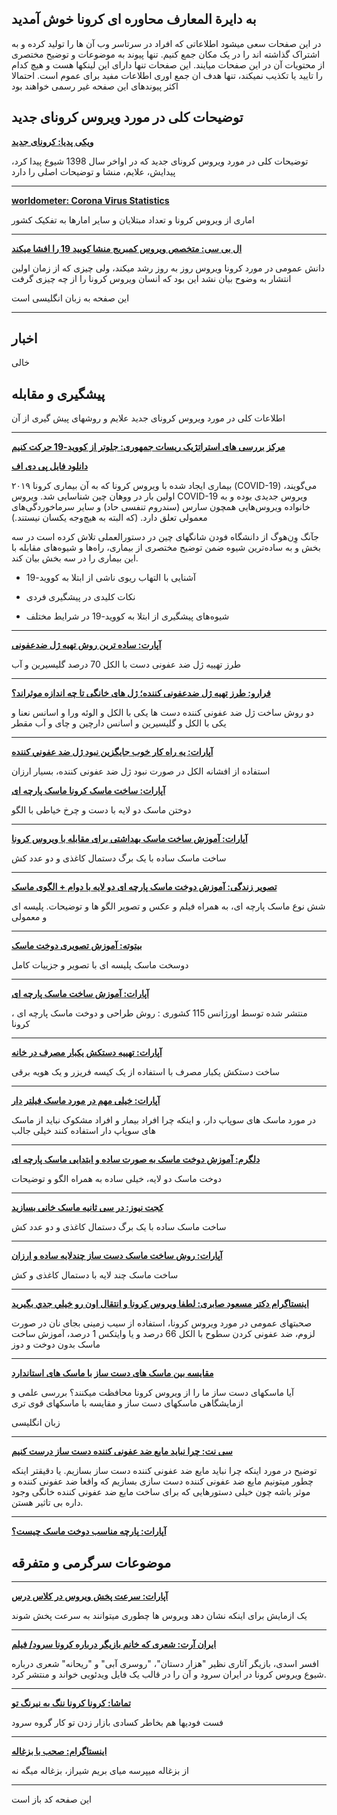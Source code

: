 ## به دایرة المعارف محاوره ای کرونا خوش آمدید

در این صفحات سعی میشود اطلاعاتی که افراد در سرتاسر وب آن ها را تولید کرده و به اشتراک گذاشته اند را در یک مکان جمع کنیم.
تنها پیوند به موضوعات و توضیح مختصری از محتویات آن در این صفحات میایند.
این صفحات تنها دارای این لینکها هست و هیچ کدام را تایید یا تکذیب نمیکند، تنها هدف ان جمع اوری اطلاعات مفید برای عموم است.
احتمالا اکثر پیوندهای این صفحه غیر رسمی خواهند بود

## توضیحات کلی در مورد ویروس کرونای جدید


[**ویکی پدیا: کرونای جدید**](https://fa.wikipedia.org/wiki/%DA%A9%D8%B1%D9%88%D9%86%D8%A7%DB%8C_%D8%AC%D8%AF%DB%8C%D8%AF)

توضیحات کلی در مورد ویروس کرونای جدید که در اواخر سال 1398 شیوع پیدا کرد، پیدایش، علایم، منشا و توضیحات اصلی را دارد

---

[**worldometer: Corona Virus Statistics**](https://www.worldometers.info/coronavirus/)

اماری از ویروس کرونا و تعداد مبتلایان و سایر امارها به تفکیک کشور

---

[**ال بی سی: متخصص ویروس کمبریج منشا کویید 19 را افشا میکند**](https://www.lbc.co.uk/radio/presenters/eddie-mair/coronavirus-cambridge-virus-expert-reveals-the-ori/)

دانش عمومی در مورد کرونا ویروس روز به روز رشد میکند، ولی چیزی که از زمان اولین انتشار به وضوح بیان نشد این بود که انسان ویروس کرونا را از چه چیزی گرفت

این صفحه به زبان انگلیسی است

---

## اخبار

خالی


## پیشگیری و مقابله

اطلاعات کلی در مورد ویروس کرونای جدید علایم و روشهای پیش گیری از آن


---
[**مرکز بررسی های استراتژیک ریسات جمهوری: جلوتر از کووید-19 حرکت کنیم**](http://css.ir/fa/content/115052/%D8%AC%D9%84%D9%88%D8%AA%D8%B1_%D8%A7%D8%B2_%DA%A9%D9%88%D9%88%DB%8C%D8%AF_19_%D8%AD%D8%B1%DA%A9%D8%AA_%DA%A9%D9%86%DB%8C%D9%85)

[**دانلود فایل پی دی اف**](http://css.ir/Media/PDF/1398/12/07/637183328331742671.pdf)

بیماری ایجاد شده با ویروس کرونا که به آن بیماری کرونا ۲۰۱۹ (COVID-19) می‌گویند، اولین بار در ووهان چین شناسایی شد. ویروس COVID-19 ویروس جدیدی بوده و به خانواده ویروس‌هایی همچون سارس (سندروم تنفسی حاد) و سایر سرماخوردگی‌های معمولی تعلق دارد. (که البته به‌ هیچ‌وجه یکسان نیستند.)

جآنگ وِن‌هوگ از دانشگاه فودن شانگهای چین در دستورالعملی تلاش کرده است در سه بخش و به ساده‌ترین شیوه ضمن توضیح مختصری از بیماری، راه‌ها و شیوه‌های مقابله با این بیماری را در سه بخش بیان کند.

- آشنایی با التهاب ریوی ناشی از ابتلا به کووید-19

- نکات کلیدی در پیشگیری فردی

- شیوه‌های پیشگیری از ابتلا به کووید-19 در شرایط مختلف


---

[**آپارت:  ساده ترین روش تهیه ژل ضدعفونی**](https://www.aparat.com/v/ilIUn/%D8%B3%D8%A7%D8%AF%D9%87_%D8%AA%D8%B1%DB%8C%D9%86_%D8%B1%D9%88%D8%B4_%D8%AA%D9%87%DB%8C%D9%87_%DA%98%D9%84_%D8%B6%D8%AF%D8%B9%D9%81%D9%88%D9%86%DB%8C)

طرز تهییه ژل ضد عفونی دست با الکل 70 درصد گلیسیرین و آب

---

[**فرارو: طرز تهیه ژل ضدعفونی کننده؛ ژل های خانگی تا چه اندازه موثراند؟**](https://fararu.com/fa/news/430726/%D8%B7%D8%B1%D8%B2-%D8%AA%D9%87%DB%8C%D9%87-%DA%98%D9%84-%D8%B6%D8%AF%D8%B9%D9%81%D9%88%D9%86%DB%8C-%DA%A9%D9%86%D9%86%D8%AF%D9%87-%DA%98%D9%84-%D9%87%D8%A7%DB%8C-%D8%AE%D8%A7%D9%86%DA%AF%DB%8C-%D8%AA%D8%A7-%DA%86%D9%87-%D8%A7%D9%86%D8%AF%D8%A7%D8%B2%D9%87-%D9%85%D9%88%D8%AB%D8%B1%D8%A7%D9%86%D8%AF)

دو روش ساخت ژل ضد عفونی کننده دست ها یکی با الکل و الوئه ورا و اسانس نعنا و یکی با الکل و گلیسیرین و اسانس دارچین و چای و آب مقطر

---

[**آپارات: يه راه كار خوب جايگزين نبود ژل ضد عفوني كننده**](https://www.aparat.com/v/yAbR3)

استفاده از افشانه الکل در صورت نبود ژل ضد عفونی کننده، بسیار ارزان

[**آپارات: ساخت ماسک کرونا ماسک پارچه ای**](https://www.aparat.com/v/ltNey/%E2%9C%85_%D8%B3%D8%A7%D8%AE%D8%AA_%D9%85%D8%A7%D8%B3%DA%A9_%DA%A9%D8%B1%D9%88%D9%86%D8%A7_-_%D9%85%D8%A7%D8%B3%DA%A9_%D9%BE%D8%A7%D8%B1%DA%86%D9%87_%D8%A7%DB%8C_-)

دوختن ماسک دو لایه با دست و چرخ خیاطی با الگو

---

[**آپارات: آموزش ساخت ماسک بهداشتی برای مقابله با ویروس کرونا**](https://www.aparat.com/v/2caXd/%D8%A2%D9%85%D9%88%D8%B2%D8%B4_%D8%B3%D8%A7%D8%AE%D8%AA_%D9%85%D8%A7%D8%B3%DA%A9_%D8%A8%D9%87%D8%AF%D8%A7%D8%B4%D8%AA%DB%8C_%D8%A8%D8%B1%D8%A7%DB%8C_%D9%85%D9%82%D8%A7%D8%A8%D9%84%D9%87_%D8%A8%D8%A7_%D9%88%DB%8C%D8%B1%D9%88%D8%B3_%DA%A9%D8%B1%D9%88%D9%86%D8%A7)

ساخت ماسک ساده با یک برگ دستمال کاغذی و دو عدد کش

---

[**تصویر زندگی: آموزش دوخت ماسک پارچه ای دو لایه با دوام + الگوی ماسک**](https://www.tasvirezendegi.com/%D8%AF%D9%88%D8%AE%D8%AA-%D9%85%D8%A7%D8%B3%DA%A9-%D9%BE%D8%A7%D8%B1%DA%86%D9%87-%D8%A7%DB%8C/)

شش نوع ماسک پارچه ای، به همراه فیلم و عکس و تصویر الگو ها و توضیحات. پلیسه ای و معمولی

---

[**بیتوته: آموزش تصویری دوخت ماسک**](https://www.beytoote.com/housekeeping/artifice/tutorial2-mask2-stitching.html)

دوسخت ماسک پلیسه ای با تصویر و جزییات کامل

---

[**آپارات:  آموزش ساخت ماسک پارچه ای**](https://www.aparat.com/v/CQkKS/%D8%A2%D9%85%D9%88%D8%B2%D8%B4_%D8%B3%D8%A7%D8%AE%D8%AA_%D9%85%D8%A7%D8%B3%DA%A9_%D9%BE%D8%A7%D8%B1%DA%86%D9%87_%D8%A7%DB%8C)

، منتشر شده توسط اورژانس 115 کشوری : روش طراحی و دوخت ماسک پارچه ای کرونا

---

[**آپارات: تهییه دستکش یکبار مصرف در خانه**](https://www.aparat.com/v/qdatH)

ساخت دستکش یکبار مصرف با استفاده از یک کیسه فریزر و یک هویه برقی

---

[**آپارات: خیلی مهم در مورد ماسک فیلتر دار**](https://www.aparat.com/v/hawWq)

در مورد ماسک های سوپاپ دار، و اینکه چرا افراد بیمار و افراد مشکوک نباید از ماسک های سوپاپ دار استفاده کنند
خیلی جالب

---

[**دلگرم: آموزش دوخت ماسک به صورت ساده و ابتدایی  ماسک پارچه ای**](https://www.delgarm.com/albume-gallery/etc-picture/207445-%D8%AF%D9%88%D8%AE%D8%AA-%D9%85%D8%A7%D8%B3%DA%A9)

دوخت ماسک دو لایه، خیلی ساده به همراه الگو و توضیحات

---

[**کجت نیوز: در سی ثانیه ماسک خانی بسازید**](https://gadgetnews.net/415840/%D8%A2%D9%85%D9%88%D8%B2%D8%B4-%D9%88%DB%8C%D8%AF%DB%8C%D9%88%DB%8C%DB%8C-%D8%B3%D8%A7%D8%AE%D8%AA-%D9%85%D8%A7%D8%B3%DA%A9/)

ساخت ماسک ساده با یک برگ دستمال کاغذی و دو عدد کش

---

[**آپارات: روش ساخت ماسک دست ساز چندلایه ساده و ارزان**](https://www.aparat.com/v/Y9vNg)

ساخت ماسک چند لایه با دستمال کاغذی و کش

---

[**اینستاگرام دکتر مسعود صابری: لطفا ويروس كرونا و انتقال اون رو خيلي جدي بگيريد**](https://www.instagram.com/p/B9UUWFsJSTi/?igshid=1vil89d61yqpb)

صحبتهای عمومی در مورد ویروس کرونا، استفاده از سیب زمینی بجای نان در صورت لزوم، ضد عفونی کردن سطوح با الکل 66 درصد و یا وایتکس 1 درصد، آموزش ساخت ماسک بدون دوخت و دوز

---

[**مقایسه بین ماسک های دست ساز با ماسک های استاندارد**](https://smartairfilters.com/en/blog/diy-homemade-mask-protect-virus-coronavirus/)

آیا ماسکهای دست ساز ما را از ویروس کرونا محافظت میکنند؟ بررسی علمی و ازمایشگاهی ماسکهای دست ساز و مقایسه با ماسکهای قوی تری

زبان انگلیسی

---

[**سی نت: چرا نباید مایع ضد عفونی کننده دست ساز درست کنیم**](https://www.cnet.com/how-to/why-you-shouldnt-make-your-own-hand-sanitizer/)

توضیح در مورد اینکه چرا نباید مایع ضد عفونی کننده دست ساز بسازیم. یا دقیقتر اینکه چطور میتونیم مایع ضد عفونی کننده دست سازی بسازیم که واقعا ضد عفونی کننده و موثر باشه چون خیلی دستورهایی که برای ساخت مایع ضد عفونی کننده خانگی وجود داره بی تاثیر هستن.

---

[**آپارات: پارچه مناسب دوخت ماسک چیست؟**](https://www.aparat.com/v/YseUT/%D9%BE%D8%A7%D8%B1%DA%86%D9%87_%D9%85%D9%86%D8%A7%D8%B3%D8%A8_%D8%AF%D9%88%D8%AE%D8%AA_%D9%85%D8%A7%D8%B3%DA%A9_%DA%86%DB%8C%D8%B3%D8%AA_%D8%9F)
## موضوعات سرگرمی و متفرقه

---

[**آپارات: سرعت پخش ویروس در کلاس درس**](https://www.aparat.com/v/Fn6Wv/%D8%B3%D8%B1%D8%B9%D8%AA_%D9%BE%D8%AE%D8%B4_%D9%88%DB%8C%D8%B1%D9%88%D8%B3_%D9%88_%D8%A2%D9%84%D9%88%D8%AF%DA%AF%DB%8C_%D8%AF%D8%B1_%DA%A9%D9%84%D8%A7%D8%B3_%D8%AF%D8%B1%D8%B3)

یک ازمایش برای اینکه نشان دهد ویروس ها چطوری میتوانند به سرعت پخش شوند

---

[**ایران آرت: شعری که خانم بازیگر درباره کرونا سرود/ فیلم**](http://www.iranart.news/%D8%A8%D8%AE%D8%B4-%D8%A7%D8%AE%D8%A8%D8%A7%D8%B1-%D8%A2%D8%B2%D8%A7%D8%AF-16/46500-%D8%B4%D8%B9%D8%B1%DB%8C-%DA%A9%D9%87-%D8%AE%D8%A7%D9%86%D9%85-%D8%A8%D8%A7%D8%B2%DB%8C%DA%AF%D8%B1-%D8%AF%D8%B1%D8%A8%D8%A7%D8%B1%D9%87-%DA%A9%D8%B1%D9%88%D9%86%D8%A7-%D8%B3%D8%B1%D9%88%D8%AF-%D9%81%DB%8C%D9%84%D9%85)

افسر اسدی، بازیگر آثاری نظیر "هزار دستان"، "روسری آبی" و "ریحانه" شعری درباره شیوع ویروس کرونا در ایران سرود و آن را در قالب یک فایل ویدئویی خواند و منتشر کرد. 

---

[**تماشا: کرونا کرونا ننگ به نیرنگ تو**](https://tamasha.com/v/bbjDb)

فست فودیها هم بخاطر کسادی بازار زدن تو کار گروه سرود

---

[**اینستاگرام: صحب با بزغاله**](https://www.instagram.com/p/B9lvRebhKn7/)

از بزغاله میپرسه میای بریم شیراز، بزغاله میگه نه

---

این صفحه کد باز است